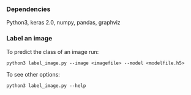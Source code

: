 ### Dependencies
Python3, keras 2.0, numpy, pandas, graphviz

### Label an image
To predict the class of an image run:
```
python3 label_image.py --image <imagefile> --model <modelfile.h5>
```

To see other options:
```
python3 label_image.py --help
```
